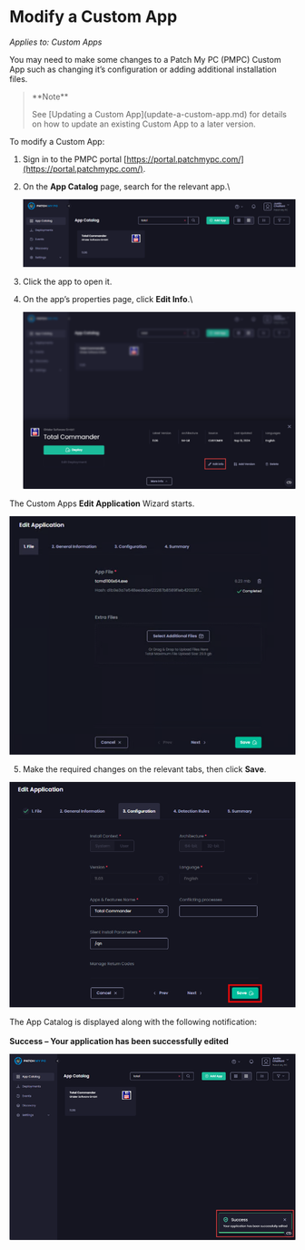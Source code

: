 # Modify a Custom App

_Applies to: Custom Apps_

You may need to make some changes to a Patch My PC (PMPC) Custom App such as changing it’s configuration or adding additional installation files.

> \*\*Note\*\*
>
> See \[Updating a Custom App]\(update-a-custom-app.md) for details on how to update an existing Custom App to a later version.

To modify a Custom App:

1. Sign in to the PMPC portal [https://portal.patchmypc.com/](https://portal.patchmypc.com/).
2.  On the **App Catalog** page, search for the relevant app.\\

    ![Searching for your Custom App](/_images/image-(2015).png)
3. Click the app to open it.
4.  On the app’s properties page, click **Edit Info**.\\

    ![Clicking "Edit Info"](/_images/image-(2016).png)

The Custom Apps **Edit Application** Wizard starts.

![Custom Apps "Edit Application" Wizard](/_images/image-(2633).png)

5. Make the required changes on the relevant tabs, then click **Save**.

![Clicking "Save"](/_images/image-(2634).png)

The App Catalog is displayed along with the following notification:\
\
**Success – Your application has been successfully edited**

!["Success – Your application has been successfully edited" notification](/_images/image-(2019).png)